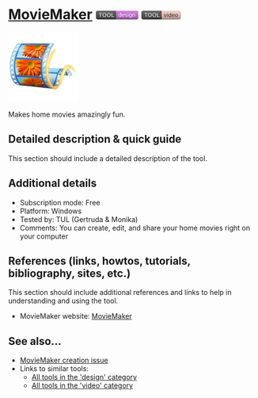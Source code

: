 # [MovieMaker](https://www.microsoft.com/en-us/p/movie-maker-free/9mvfq4lmz6c9?activetab=pivot:overviewtab)  [<img src="images/design.png" align="bottom">](https://github.com/e-CLOSE/Toolbox/issues?q=label%3A01_TOOL+label%3Adesign) [<img src="images/video.png" align="bottom">](https://github.com/e-CLOSE/Toolbox/issues?q=label%3A01_TOOL+label%3Avideo)

![MovieMaker Logo](images/windows-movie-maker.png)

Makes home movies amazingly fun.


## Detailed description & quick guide

This section should include a detailed description of the tool.


## Additional details

- Subscription mode: Free
- Platform: Windows
- Tested by: TUL (Gertruda & Monika)
- Comments: You can create, edit, and share your home movies right on your computer


## References (links, howtos, tutorials, bibliography, sites, etc.)

This section should include additional references and links to help in
understanding and using the tool.

- MovieMaker website: [MovieMaker](https://www.microsoft.com/en-us/p/movie-maker-free/9mvfq4lmz6c9?activetab=pivot:overviewtab)


## See also...

- [MovieMaker creation issue](https://github.com/e-CLOSE/Toolbox/issues/90)
- Links to similar tools:
  - [All tools in the 'design' category](https://github.com/e-CLOSE/Toolbox/issues?q=label%3A01_TOOL+label%3Adesign)
  - [All tools in the 'video' category](https://github.com/e-CLOSE/Toolbox/issues?q=label%3A01_TOOL+label%3Avideo)
